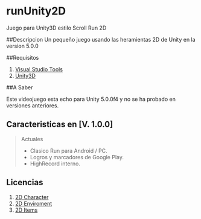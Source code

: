 # runUnity2D
Juego para Unity3D estilo Scroll Run 2D

##Descripcion
Un pequeño juego usando las heramientas 2D de Unity en la version 5.0.0

##Requisitos

1. [Visual Studio Tools](https://visualstudiogallery.msdn.microsoft.com/20b80b8c-659b-45ef-96c1-437828fe7cf2)
2. [Unity3D](http://unity3d.com/get-unity/download?ref=personal)

##A Saber

Este videojuego esta echo para Unity 5.0.0f4 y no se ha probado en versiones anteriores.

## Caracteristicas en [V. 1.0.0]

> Actuales
> 
> - Clasico Run para Android / PC.
> - Logros y marcadores de Google Play.
> - HighRecord interno.

## Licencias

1. [2D Character](https://www.assetstore.unity3d.com/en/#!/content/17020)
2. [2D Enviroment](https://www.assetstore.unity3d.com/en/#!/content/24090)
3. [2D Items](https://www.assetstore.unity3d.com/en/#!/content/24626)
